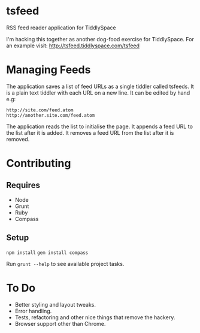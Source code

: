 # tsfeed

RSS feed reader application for TiddlySpace

I'm hacking this together as another dog-food exercise for TiddlySpace.  For an example visit:
http://tsfeed.tiddlyspace.com/tsfeed

# Managing Feeds

The application saves a list of feed URLs as a single tiddler called tsfeeds.
It is a plain text tiddler with each URL on a new line.  It can be edited by hand e.g:

    http://site.com/feed.atom
    http://another.site.com/feed.atom

The application reads the list to initialise the page.
It appends a feed URL to the list after it is added.
It removes a feed URL from the list after it is removed.

# Contributing

## Requires

* Node
* Grunt
* Ruby
* Compass

## Setup

`npm install`
`gem install compass`

Run `grunt --help` to see available project tasks.

# To Do

* Better styling and layout tweaks.
* Error handling.
* Tests, refactoring and other nice things that remove the hackery.
* Browser support other than Chrome.
